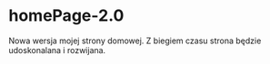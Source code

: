 # homePage-2.0
Nowa wersja mojej strony domowej. Z biegiem czasu strona będzie udoskonalana i rozwijana.

